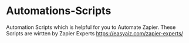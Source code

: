 # Automations-Scripts
Automation Scripts which is helpful for you to Automate Zapier.
These Scripts are wirtten by Zapier Experts
https://easyaiz.com/zapier-experts/
